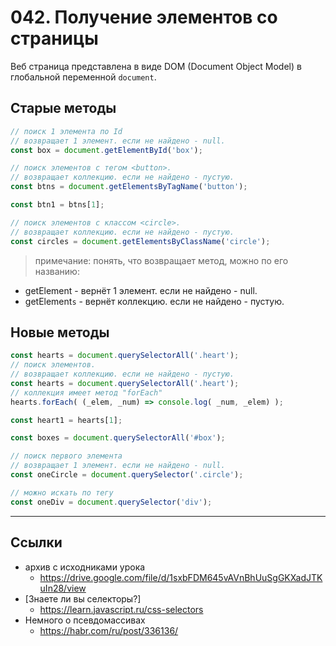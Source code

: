 # 042. Получение элементов со страницы

Веб страница представлена в виде DOM (Document Object Model) в глобальной переменной `document`.

## Старые методы
```javascript
// поиск 1 элемента по Id
// возвращает 1 элемент. если не найдено - null.
const box = document.getElementById('box');

// поиск элементов с тегом <button>.
// возвращает коллекцию. если не найдено - пустую.
const btns = document.getElementsByTagName('button'); 

const btn1 = btns[1];

// поиск элементов с классом <circle>.
// возвращает коллекцию. если не найдено - пустую.
const circles = document.getElementsByClassName('circle');
```

> примечание: понять, что возвращает метод, можно по его названию:
- getElement  - вернёт 1 элемент. если не найдено - null.
- getElement`s` - вернёт коллекцию. если не найдено - пустую.

## Новые методы
```javascript
const hearts = document.querySelectorAll('.heart');
// поиск элементов.
// возвращает коллекцию. если не найдено - пустую.
const hearts = document.querySelectorAll('.heart');
// коллекция имеет метод "forEach"
hearts.forEach( (_elem, _num) => console.log( _num, _elem) );

const heart1 = hearts[1];

const boxes = document.querySelectorAll('#box');

// поиск первого элемента
// возвращает 1 элемент. если не найдено - null.
const oneCircle = document.querySelector('.circle');

// можно искать по тегу
const oneDiv = document.querySelector('div');
```

---

## Ссылки

- архив с исходниками урока
	- https://drive.google.com/file/d/1sxbFDM645vAVnBhUuSgGKXadJTKuIn28/view
- [Знаете ли вы селекторы?]
	- https://learn.javascript.ru/css-selectors
- Немного о псевдомассивах
	- https://habr.com/ru/post/336136/